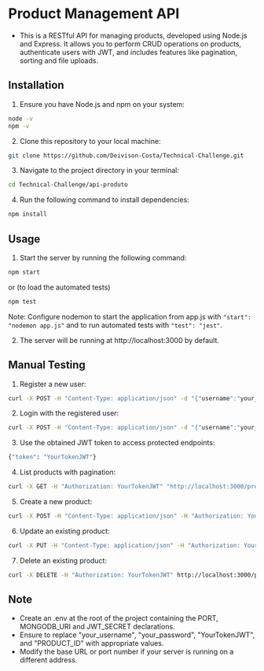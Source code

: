 # Product Management API
- This is a RESTful API for managing products, developed using Node.js and Express. It allows you to perform CRUD operations on products, authenticate users with JWT, and includes features like pagination, sorting and file uploads.

## Installation
1. Ensure you have Node.js and npm on your system:
```bash
node -v
npm -v
```
2. Clone this repository to your local machine:
```bash
git clone https://github.com/Deivison-Costa/Technical-Challenge.git
```
3. Navigate to the project directory in your terminal:
```bash
cd Technical-Challenge/api-produto
```
4. Run the following command to install dependencies:
```bash
npm install
```

## Usage
1. Start the server by running the following command:
```bash
npm start
```
or (to load the automated tests)
```bash
npm test
```
Note: Configure nodemon to start the application from app.js with `"start": "nodemon app.js"` and to run automated tests with `"test": "jest"`.

2. The server will be running at http://localhost:3000 by default.

## Manual Testing
1. Register a new user:
```bash
curl -X POST -H "Content-Type: application/json" -d "{"username":"your_username","password":"your_password"}" http://localhost:3000/auth/register
```
2. Login with the registered user:
```bash
curl -X POST -H "Content-Type: application/json" -d "{"username":"your_username","password":"your_password"}" http://localhost:3000/auth/login
```
3. Use the obtained JWT token to access protected endpoints:
```bash
{"token": "YourTokenJWT"}
```
4. List products with pagination:
```bash
curl -X GET -H "Authorization: YourTokenJWT" "http://localhost:3000/products?page=1&limit=10"
```
5. Create a new product:
```bash
curl -X POST -H "Content-Type: application/json" -H "Authorization: YourTokenJWT" -d "{"name":"Product Name","description":"Product Description","price":19.99}" http://localhost:3000/products
```
6. Update an existing product:
```bash
curl -X PUT -H "Content-Type: application/json" -H "Authorization: YourTokenJWT" -d "{"name":"New Product Name","description":"New Product Description","price":29.99}" http://localhost:3000/products/PRODUCT_ID
```
7. Delete an existing product:
```bash
curl -X DELETE -H "Authorization: YourTokenJWT" http://localhost:3000/products/PRODUCT_ID
```
## Note
- Create an .env at the root of the project containing the PORT, MONGODB_URI and JWT_SECRET declarations.
- Ensure to replace "your_username", "your_password", "YourTokenJWT", and "PRODUCT_ID" with appropriate values.
- Modify the base URL or port number if your server is running on a different address.